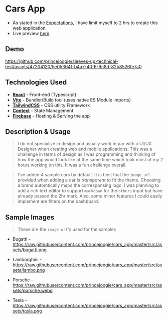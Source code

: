 # Cars App

- As stated in the [Expectations](https://github.com/SleevesUpAU/CodingTests/tree/master/Cars%20App#expectations), I have limit myself to 2 hrs to create this web application.
- Live preview [here](https://fast-exotic-cars.web.app/)

## Demo

https://github.com/princejoogie/sleeves-up-technical-test/assets/47204120/5e05364f-b4a7-40f6-9c8d-82b8526fe7a0

## Technologies Used

- [**React**](https://reactjs.org/) - Front-end (Typescript)
- [**Vite**](https://vitejs.dev/) - Bundler/Build tool (uses native ES Module imports)
- [**TailwindCSS**](https://tailwindcss.com/) - CSS utility Framework
- [**Context**](https://reactjs.org/docs/context.html) - State Management
- [**Firebase**](https://firebase.google.com/) - Hosting & Serving the app

## Description & Usage
> I do not specialize in design and usually work in par with a UI/UX Designer when creating web and mobile applications. This was a challenge in terms of design as I was programming and thinking of how the app would look like at the same time which took most of my 2 hours working on this. It was a fun challenge overall.

> I've added 4 sample cars by default. It is best that the `image url` provided when adding a car is _transparent_ to fit the theme. Choosing a brand automtically maps the corresponsing logo. I was planning to add a rich text editor to support `markdown` for the `others` input but have already passed the 2hr mark. Also, some minor features I could easily implement are filters on the dashboard.

## Sample Images

> These are the `image url`'s used for the samples

- Bugatti - https://raw.githubusercontent.com/princejoogie/cars_app/master/src/assets/bugatti.png

- Lamborghini - https://raw.githubusercontent.com/princejoogie/cars_app/master/src/assets/lambo.png
- Porsche - https://raw.githubusercontent.com/princejoogie/cars_app/master/src/assets/porsche.webp
- Tesla - https://raw.githubusercontent.com/princejoogie/cars_app/master/src/assets/tesla.png
